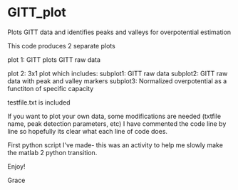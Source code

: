 # GITT_plot
Plots GITT data and identifies peaks and valleys for overpotential estimation


This code produces 2 separate plots

plot 1: GITT
plots GITT raw data

plot 2: 3x1 plot which includes: 
subplot1: GITT raw data 
subplot2: GITT raw data with peak and valley markers
subplot3: Normalized overpotential as a functiton of specific capacity


testfile.txt is included

If you want to plot your own data, some modifications are needed (txtfile name, peak detection parameters, etc)
I have commented the code line by line so hopefully its clear what each line of code does.



First python script I've made- this was an activity to help me slowly make the matlab 2 python transition.

Enjoy!

Grace
